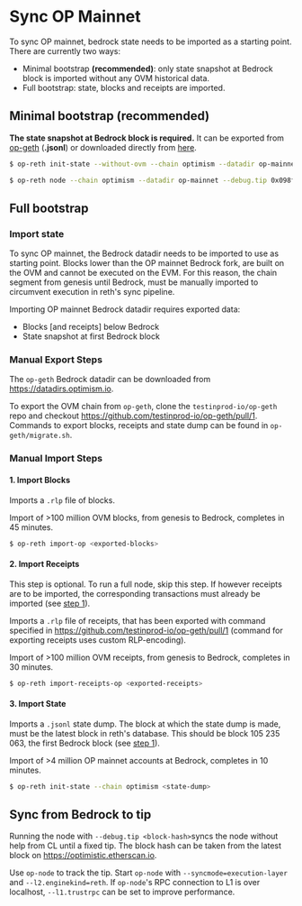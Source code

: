 # Sync OP Mainnet

To sync OP mainnet, bedrock state needs to be imported as a starting point. There are currently two ways:

* Minimal bootstrap **(recommended)**: only state snapshot at Bedrock block is imported without any OVM historical data.
* Full bootstrap: state, blocks and receipts are imported.

## Minimal bootstrap (recommended)

**The state snapshot at Bedrock block is required.** It can be exported from [op-geth](https://github.com/testinprod-io/op-erigon/blob/pcw109550/bedrock-db-migration/bedrock-migration.md#export-state) (**.jsonl**) or downloaded directly from [here](https://mega.nz/file/GdZ1xbAT#a9cBv3AqzsTGXYgX7nZc_3fl--tcBmOAIwIA5ND6kwc).

```sh
$ op-reth init-state --without-ovm --chain optimism --datadir op-mainnet world_trie_state.jsonl

$ op-reth node --chain optimism --datadir op-mainnet --debug.tip 0x098f87b75c8b861c775984f9d5dbe7b70cbbbc30fc15adb03a5044de0144f2d0 # block #125200000
```


## Full bootstrap

### Import state 

To sync OP mainnet, the Bedrock datadir needs to be imported to use as starting point.
Blocks lower than the OP mainnet Bedrock fork, are built on the OVM and cannot be executed on the EVM.
For this reason, the chain segment from genesis until Bedrock, must be manually imported to circumvent
execution in reth's sync pipeline.

Importing OP mainnet Bedrock datadir requires exported data:

- Blocks [and receipts] below Bedrock
- State snapshot at first Bedrock block

### Manual Export Steps

The `op-geth` Bedrock datadir can be downloaded from <https://datadirs.optimism.io>.

To export the OVM chain from `op-geth`, clone the `testinprod-io/op-geth` repo and checkout
<https://github.com/testinprod-io/op-geth/pull/1>. Commands to export blocks, receipts and state dump can be
found in `op-geth/migrate.sh`.

### Manual Import Steps

#### 1. Import Blocks

Imports a `.rlp` file of blocks.

Import of >100 million OVM blocks, from genesis to Bedrock, completes in 45 minutes.

```bash
$ op-reth import-op <exported-blocks>
```

#### 2. Import Receipts

This step is optional. To run a full node, skip this step. If however receipts are to be imported, the
corresponding transactions must already be imported (see [step 1](#1-import-blocks)).

Imports a `.rlp` file of receipts, that has been exported with command specified in
<https://github.com/testinprod-io/op-geth/pull/1> (command for exporting receipts uses custom RLP-encoding). 

Import of >100 million OVM receipts, from genesis to Bedrock, completes in 30 minutes.

```bash
$ op-reth import-receipts-op <exported-receipts>
```

#### 3. Import State

Imports a `.jsonl` state dump. The block at which the state dump is made, must be the latest block in
reth's database. This should be block 105 235 063, the first Bedrock block (see [step 1](#1-import-blocks)).

Import of >4 million OP mainnet accounts at Bedrock, completes in 10 minutes.

```bash
$ op-reth init-state --chain optimism <state-dump>
```

## Sync from Bedrock to tip

Running the node with `--debug.tip <block-hash>`syncs the node without help from CL until a fixed tip. The
block hash can be taken from the latest block on <https://optimistic.etherscan.io>.

Use `op-node` to track the tip. Start `op-node` with `--syncmode=execution-layer` and `--l2.enginekind=reth`. If `op-node`'s RPC
connection to L1 is over localhost, `--l1.trustrpc` can be set to improve performance.
